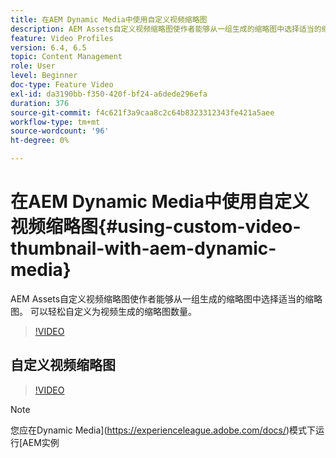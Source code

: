 ```yaml
---
title: 在AEM Dynamic Media中使用自定义视频缩略图
description: AEM Assets自定义视频缩略图使作者能够从一组生成的缩略图中选择适当的缩略图。 可以轻松自定义为视频生成的缩略图数量。
feature: Video Profiles
version: 6.4, 6.5
topic: Content Management
role: User
level: Beginner
doc-type: Feature Video
exl-id: da3190bb-f350-420f-bf24-a6dede296efa
duration: 376
source-git-commit: f4c621f3a9caa8c2c64b8323312343fe421a5aee
workflow-type: tm+mt
source-wordcount: '96'
ht-degree: 0%

---
```


# 在AEM Dynamic Media中使用自定义视频缩略图{#using-custom-video-thumbnail-with-aem-dynamic-media}

AEM Assets自定义视频缩略图使作者能够从一组生成的缩略图中选择适当的缩略图。 可以轻松自定义为视频生成的缩略图数量。

>[!VIDEO](https://video.tv.adobe.com/v/16467?quality=12&learn=on)

## 自定义视频缩略图

>[!VIDEO](https://video.tv.adobe.com/v/18867?quality=12&learn=on)

>[!NOTE]
>
>您应在Dynamic Media](https://experienceleague.adobe.com/docs/)模式下运行[AEM实例
